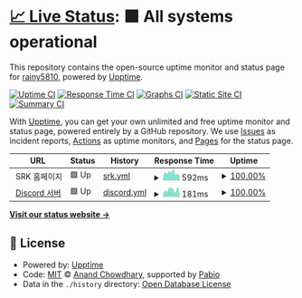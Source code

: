 # [📈 Live Status](https://status.srk.ggm.kr): <!--live status--> **🟩 All systems operational**

This repository contains the open-source uptime monitor and status page for [rainy5810](https://status.srk.ggm.kr), powered by [Upptime](https://github.com/upptime/upptime).

[![Uptime CI](https://github.com/yhg4908/srk-uptime/workflows/Uptime%20CI/badge.svg)](https://github.com/yhg4908/srk-uptime/actions?query=workflow%3A%22Uptime+CI%22)
[![Response Time CI](https://github.com/yhg4908/srk-uptime/workflows/Response%20Time%20CI/badge.svg)](https://github.com/yhg4908/srk-uptime/actions?query=workflow%3A%22Response+Time+CI%22)
[![Graphs CI](https://github.com/yhg4908/srk-uptime/workflows/Graphs%20CI/badge.svg)](https://github.com/yhg4908/srk-uptime/actions?query=workflow%3A%22Graphs+CI%22)
[![Static Site CI](https://github.com/yhg4908/srk-uptime/workflows/Static%20Site%20CI/badge.svg)](https://github.com/yhg4908/srk-uptime/actions?query=workflow%3A%22Static+Site+CI%22)
[![Summary CI](https://github.com/yhg4908/srk-uptime/workflows/Summary%20CI/badge.svg)](https://github.com/yhg4908/srk-uptime/actions?query=workflow%3A%22Summary+CI%22)

With [Upptime](https://upptime.js.org), you can get your own unlimited and free uptime monitor and status page, powered entirely by a GitHub repository. We use [Issues](https://github.com/yhg4908/srk-uptime/issues) as incident reports, [Actions](https://github.com/yhg4908/srk-uptime/actions) as uptime monitors, and [Pages](https://status.srk.ggm.kr) for the status page.

<!--start: status pages-->
<!-- This summary is generated by Upptime (https://github.com/upptime/upptime) -->
<!-- Do not edit this manually, your changes will be overwritten -->
<!-- prettier-ignore -->
| URL | Status | History | Response Time | Uptime |
| --- | ------ | ------- | ------------- | ------ |
| <img alt="" src="https://icons.duckduckgo.com/ip3/null.ico" height="13"> SRK 홈페이지 | 🟩 Up | [srk.yml](https://github.com/yhg4908/srk-uptime/commits/HEAD/history/srk.yml) | <details><summary><img alt="Response time graph" src="./graphs/srk/response-time-week.png" height="20"> 592ms</summary><br><a href="https://status.raonstudio.kro.kr/history/srk"><img alt="Response time 710" src="https://img.shields.io/endpoint?url=https%3A%2F%2Fraw.githubusercontent.com%2Fyhg4908%2Fsrk-uptime%2FHEAD%2Fapi%2Fsrk%2Fresponse-time.json"></a><br><a href="https://status.raonstudio.kro.kr/history/srk"><img alt="24-hour response time 503" src="https://img.shields.io/endpoint?url=https%3A%2F%2Fraw.githubusercontent.com%2Fyhg4908%2Fsrk-uptime%2FHEAD%2Fapi%2Fsrk%2Fresponse-time-day.json"></a><br><a href="https://status.raonstudio.kro.kr/history/srk"><img alt="7-day response time 592" src="https://img.shields.io/endpoint?url=https%3A%2F%2Fraw.githubusercontent.com%2Fyhg4908%2Fsrk-uptime%2FHEAD%2Fapi%2Fsrk%2Fresponse-time-week.json"></a><br><a href="https://status.raonstudio.kro.kr/history/srk"><img alt="30-day response time 687" src="https://img.shields.io/endpoint?url=https%3A%2F%2Fraw.githubusercontent.com%2Fyhg4908%2Fsrk-uptime%2FHEAD%2Fapi%2Fsrk%2Fresponse-time-month.json"></a><br><a href="https://status.raonstudio.kro.kr/history/srk"><img alt="1-year response time 710" src="https://img.shields.io/endpoint?url=https%3A%2F%2Fraw.githubusercontent.com%2Fyhg4908%2Fsrk-uptime%2FHEAD%2Fapi%2Fsrk%2Fresponse-time-year.json"></a></details> | <details><summary><a href="https://status.raonstudio.kro.kr/history/srk">100.00%</a></summary><a href="https://status.raonstudio.kro.kr/history/srk"><img alt="All-time uptime 94.04%" src="https://img.shields.io/endpoint?url=https%3A%2F%2Fraw.githubusercontent.com%2Fyhg4908%2Fsrk-uptime%2FHEAD%2Fapi%2Fsrk%2Fuptime.json"></a><br><a href="https://status.raonstudio.kro.kr/history/srk"><img alt="24-hour uptime 100.00%" src="https://img.shields.io/endpoint?url=https%3A%2F%2Fraw.githubusercontent.com%2Fyhg4908%2Fsrk-uptime%2FHEAD%2Fapi%2Fsrk%2Fuptime-day.json"></a><br><a href="https://status.raonstudio.kro.kr/history/srk"><img alt="7-day uptime 100.00%" src="https://img.shields.io/endpoint?url=https%3A%2F%2Fraw.githubusercontent.com%2Fyhg4908%2Fsrk-uptime%2FHEAD%2Fapi%2Fsrk%2Fuptime-week.json"></a><br><a href="https://status.raonstudio.kro.kr/history/srk"><img alt="30-day uptime 100.00%" src="https://img.shields.io/endpoint?url=https%3A%2F%2Fraw.githubusercontent.com%2Fyhg4908%2Fsrk-uptime%2FHEAD%2Fapi%2Fsrk%2Fuptime-month.json"></a><br><a href="https://status.raonstudio.kro.kr/history/srk"><img alt="1-year uptime 94.04%" src="https://img.shields.io/endpoint?url=https%3A%2F%2Fraw.githubusercontent.com%2Fyhg4908%2Fsrk-uptime%2FHEAD%2Fapi%2Fsrk%2Fuptime-year.json"></a></details>
| <img alt="" src="https://icons.duckduckgo.com/ip3/null.ico" height="13"> [Discord 서버](discord.com) | 🟩 Up | [discord.yml](https://github.com/yhg4908/srk-uptime/commits/HEAD/history/discord.yml) | <details><summary><img alt="Response time graph" src="./graphs/discord/response-time-week.png" height="20"> 181ms</summary><br><a href="https://status.raonstudio.kro.kr/history/discord"><img alt="Response time 174" src="https://img.shields.io/endpoint?url=https%3A%2F%2Fraw.githubusercontent.com%2Fyhg4908%2Fsrk-uptime%2FHEAD%2Fapi%2Fdiscord%2Fresponse-time.json"></a><br><a href="https://status.raonstudio.kro.kr/history/discord"><img alt="24-hour response time 124" src="https://img.shields.io/endpoint?url=https%3A%2F%2Fraw.githubusercontent.com%2Fyhg4908%2Fsrk-uptime%2FHEAD%2Fapi%2Fdiscord%2Fresponse-time-day.json"></a><br><a href="https://status.raonstudio.kro.kr/history/discord"><img alt="7-day response time 181" src="https://img.shields.io/endpoint?url=https%3A%2F%2Fraw.githubusercontent.com%2Fyhg4908%2Fsrk-uptime%2FHEAD%2Fapi%2Fdiscord%2Fresponse-time-week.json"></a><br><a href="https://status.raonstudio.kro.kr/history/discord"><img alt="30-day response time 174" src="https://img.shields.io/endpoint?url=https%3A%2F%2Fraw.githubusercontent.com%2Fyhg4908%2Fsrk-uptime%2FHEAD%2Fapi%2Fdiscord%2Fresponse-time-month.json"></a><br><a href="https://status.raonstudio.kro.kr/history/discord"><img alt="1-year response time 174" src="https://img.shields.io/endpoint?url=https%3A%2F%2Fraw.githubusercontent.com%2Fyhg4908%2Fsrk-uptime%2FHEAD%2Fapi%2Fdiscord%2Fresponse-time-year.json"></a></details> | <details><summary><a href="https://status.raonstudio.kro.kr/history/discord">100.00%</a></summary><a href="https://status.raonstudio.kro.kr/history/discord"><img alt="All-time uptime 100.00%" src="https://img.shields.io/endpoint?url=https%3A%2F%2Fraw.githubusercontent.com%2Fyhg4908%2Fsrk-uptime%2FHEAD%2Fapi%2Fdiscord%2Fuptime.json"></a><br><a href="https://status.raonstudio.kro.kr/history/discord"><img alt="24-hour uptime 100.00%" src="https://img.shields.io/endpoint?url=https%3A%2F%2Fraw.githubusercontent.com%2Fyhg4908%2Fsrk-uptime%2FHEAD%2Fapi%2Fdiscord%2Fuptime-day.json"></a><br><a href="https://status.raonstudio.kro.kr/history/discord"><img alt="7-day uptime 100.00%" src="https://img.shields.io/endpoint?url=https%3A%2F%2Fraw.githubusercontent.com%2Fyhg4908%2Fsrk-uptime%2FHEAD%2Fapi%2Fdiscord%2Fuptime-week.json"></a><br><a href="https://status.raonstudio.kro.kr/history/discord"><img alt="30-day uptime 100.00%" src="https://img.shields.io/endpoint?url=https%3A%2F%2Fraw.githubusercontent.com%2Fyhg4908%2Fsrk-uptime%2FHEAD%2Fapi%2Fdiscord%2Fuptime-month.json"></a><br><a href="https://status.raonstudio.kro.kr/history/discord"><img alt="1-year uptime 100.00%" src="https://img.shields.io/endpoint?url=https%3A%2F%2Fraw.githubusercontent.com%2Fyhg4908%2Fsrk-uptime%2FHEAD%2Fapi%2Fdiscord%2Fuptime-year.json"></a></details>

<!--end: status pages-->

[**Visit our status website →**](https://status.srk.ggm.kr)

## 📄 License

- Powered by: [Upptime](https://github.com/upptime/upptime)
- Code: [MIT](./LICENSE) © [Anand Chowdhary](https://anandchowdhary.com), supported by [Pabio](https://pabio.com)
- Data in the `./history` directory: [Open Database License](https://opendatacommons.org/licenses/odbl/1-0/)
